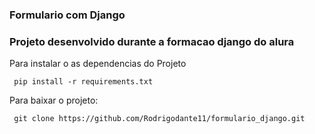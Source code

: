 ### Formulario com Django
### Projeto desenvolvido durante a formacao django do alura
<p> Para instalar o as dependencias do Projeto  </p>

```
 pip install -r requirements.txt 
```

<p> Para baixar o projeto:  </p>

```
 git clone https://github.com/Rodrigodante11/formulario_django.git
```
